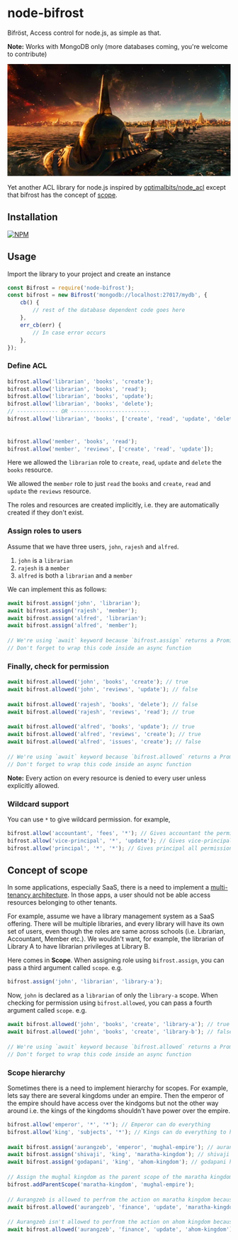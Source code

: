 # node-bifrost
Bifröst, Access control for node.js, as simple as that.

**Note:** Works with MongoDB only (more databases coming, you're welcome to contribute)

![Bifröst](assets/thor-bifrost-asgard.jpg)

Yet another ACL library for node.js inspired by [optimalbits/node_acl](https://github.com/optimalbits/node_acl) except that bifrost has the concept of [scope](#concept-of-scope).

## Installation

[![NPM](https://nodei.co/npm/node-bifrost.png?compact=true)](https://nodei.co/npm/node-bifrost/)

## Usage
Import the library to your project and create an instance

```javascript
const Bifrost = require('node-bifrost');
const bifrost = new Bifrost('mongodb://localhost:27017/mydb', {
    cb() {
        // rest of the database dependent code goes here
    },
    err_cb(err) {
        // In case error occurs
    },
});
```

### Define ACL
```javascript
bifrost.allow('librarian', 'books', 'create');
bifrost.allow('librarian', 'books', 'read');
bifrost.allow('librarian', 'books', 'update');
bifrost.allow('librarian', 'books', 'delete');
// ------------- OR -------------------------
bifrost.allow('librarian', 'books', ['create', 'read', 'update', 'delete']);


bifrost.allow('member', 'books', 'read');
bifrost.allow('member', 'reviews', ['create', 'read', 'update']);
```
Here we allowed the `librarian` role to `create`, `read`, `update` and `delete` the `books` resource.

We allowed the `member` role to just `read` the `books` and `create`, `read` and `update` the `reviews` resource.

The roles and resources are created implicitly, i.e. they are automatically created if they don't exist.

### Assign roles to users
Assume that we have three users, `john`, `rajesh` and `alfred`.
1. `john` is a `librarian`
2. `rajesh` is a `member`
3. `alfred` is both a `librarian` and a `member`

We can implement this as follows:

```javascript
await bifrost.assign('john', 'librarian');
await bifrost.assign('rajesh', 'member');
await bifrost.assign('alfred', 'librarian');
await bifrost.assign('alfred', 'member');

// We're using `await` keyword because `bifrost.assign` returns a Promise.
// Don't forget to wrap this code inside an async function
```

### Finally, check for permission
```javascript
await bifrost.allowed('john', 'books', 'create'); // true
await bifrost.allowed('john', 'reviews', 'update'); // false

await bifrost.allowed('rajesh', 'books', 'delete'); // false
await bifrost.allowed('rajesh', 'reviews', 'read'); // true

await bifrost.allowed('alfred', 'books', 'update'); // true
await bifrost.allowed('alfred', 'reviews', 'create'); // true
await bifrost.allowed('alfred', 'issues', 'create'); // false

// We're using `await` keyword because `bifrost.allowed` returns a Promise.
// Don't forget to wrap this code inside an async function
```

**Note:** Every action on every resource is denied to every user unless explicitly allowed.

### Wildcard support
You can use `*` to give wildcard permission. for example,
```javascript
bifrost.allow('accountant', 'fees', '*'); // Gives accountant the permission to all actions for fees resource.
bifrost.allow('vice-principal', '*', 'update'); // Gives vice-principal the delete permission for all resources
bifrost.allow('principal', '*', '*'); // Gives principal all permissions for all resources.
```

## Concept of scope

In some applications, especially SaaS, there is a need to implement a [multi-tenancy architecture](https://whatis.techtarget.com/definition/multi-tenancy). In those apps, a user should not be able access resources belonging to other tenants.

For example, assume we have a library management system as a SaaS offering. There will be multiple libraries, and every library will have its own set of users, even though the roles are same across schools (i.e. Librarian, Accountant, Member etc.). We wouldn't want, for example, the librarian of Library A to have librarian privileges at Library B.

Here comes in **Scope**. When assigning role using `bifrost.assign`, you can pass a third argument called `scope`. e.g.

```javascript
bifrost.assign('john', 'librarian', 'library-a');
```

Now, `john` is declared as a `librarian` of only the `library-a` scope. When checking for permission using `bifrost.allowed`, you can pass a fourth argument called `scope`. e.g.

```javascript
await bifrost.allowed('john', 'books', 'create', 'library-a'); // true
await bifrost.allowed('john', 'books', 'create', 'library-b'); // false

// We're using `await` keyword because `bifrost.allowed` returns a Promise.
// Don't forget to wrap this code inside an async function
```

### Scope hierarchy
Sometimes there is a need to implement hierarchy for scopes. For example, lets say there are several kingdoms under an empire. Then the emperor of the empire should have access over the kindgoms but not the other way around i.e. the kings of the kingdoms shouldn't have power over the empire.

```javascript
bifrost.allow('emperor', '*', '*'); // Emperor can do everything
bifrost.allow('king', 'subjects', '*'); // Kings can do everything to his subjects

await bifrost.assign('aurangzeb', 'emperor', 'mughal-empire'); // aurangzeb has been assigned as the emperor of the Mughal Empire
await bifrost.assign('shivaji', 'king', 'maratha-kingdom'); // shivaji has been assigned as the king of the Maratha Kingdom
await bifrost.assign('godapani', 'king', 'ahom-kingdom'); // godapani has been assigned as the king of the Ahom Kingdom

// Assign the mughal kingdom as the parent scope of the maratha kingdom
bifrost.addParentScope('maratha-kingdom', 'mughal-empire');

// Aurangzeb is allowed to perfrom the action on maratha kingdom because its a child scope of mughal empire
await bifrost.allowed('aurangzeb', 'finance', 'update', 'maratha-kingdom'); // true

// Aurangzeb isn't allowed to perfrom the action on ahom kingdom because its not a child scope of mughal empire
await bifrost.allowed('aurangzeb', 'finance', 'update', 'ahom-kingdom'); // false
```

